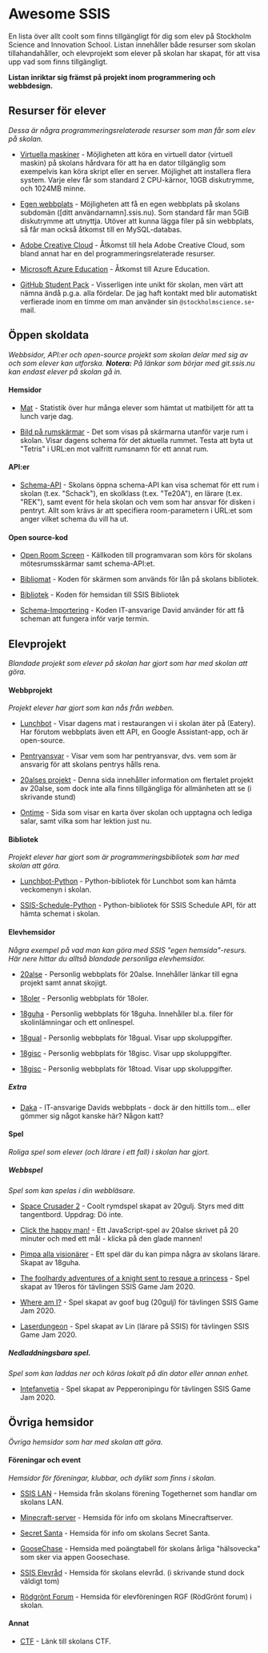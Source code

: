 # Awesome SSIS

En lista över allt coolt som finns tillgängligt för dig som elev på Stockholm Science and Innovation School. Listan innehåller både resurser som skolan tillahandahåller, och elevprojekt
som elever på skolan har skapat, för att visa upp vad som finns tillgängligt.

**Listan inriktar sig främst på projekt inom programmering och webbdesign.**

## Resurser för elever

*Dessa är några programmeringsrelaterade resurser som man får som elev på skolan.*

* [Virtuella maskiner](https://vm.ssis.nu) - Möjligheten att köra en virtuell dator (virtuell maskin) på skolans hårdvara för att ha en dator tillgänglig som exempelvis kan köra
skript eller en server. Möjlighet att installera flera system. Varje elev får som standard 2 CPU-kärnor, 10GB diskutrymme, och 1024MB minne.

* [Egen webbplats](https://ssis.nu/?p=hem) - Möjligheten att få en egen webbplats på skolans subdomän ([ditt användarnamn].ssis.nu). Som standard får man 5GiB diskutrymme att utnyttja.
Utöver att kunna lägga filer på sin webbplats, så får man också åtkomst till en MySQL-databas.

* [Adobe Creative Cloud](https://www.adobe.com/se/creativecloud.html) - Åtkomst till hela Adobe Creative Cloud, som bland annat har en del programmeringsrelaterade resurser.

* [Microsoft Azure Education](https://signup.azure.com/studentverification?offerType=3) - Åtkomst till Azure Education.

* [GitHub Student Pack](https://education.github.com/pack) - Visserligen inte unikt för skolan, men värt att nämna ändå p.g.a. alla fördelar. De jag haft kontakt med blir automatiskt verfierade inom en timme om man använder sin `@stockholmscience.se`-mail.


## Öppen skoldata

*Webbsidor, API:er och open-source projekt som skolan delar med sig av och som elever kan utforska. **Notera:** På länkar som börjar med git.ssis.nu kan endast elever på skolan gå in.*

#### Hemsidor

* [Mat](https://mat.ssis.nu) - Statistik över hur många elever som hämtat ut matbiljett för att ta lunch varje dag.

* [Bild på rumskärmar](https://api.ssis.nu/.cal/sc-tetris/) - Det som visas på skärmarna utanför varje rum i skolan. Visar dagens schema för det aktuella rummet. Testa att byta
ut "Tetris" i URL:en mot valfritt rumsnamn för ett annat rum.

#### API:er
* [Schema-API](https://api.ssis.nu/cal/?room=te20a) - Skolans öppna schema-API kan visa schemat för ett rum i skolan (t.ex. "Schack"), en skolklass (t.ex. "Te20A"), en lärare (t.ex. "REK"), samt event för hela skolan
och vem som har ansvar för disken i pentryt. Allt som krävs är att specifiera room-parametern i URL:et som anger vilket schema du vill ha ut.

#### Open source-kod

* [Open Room Screen](https://git.ssis.nu/SSIS/open-room-screen) - Källkoden till programvaran som körs för skolans mötesrumsskärmar samt schema-API:et.

* [Bibliomat](https://git.ssis.nu/SSIS/bibliomat) - Koden för skärmen som används för lån på skolans bibliotek.

* [Bibliotek](https://git.ssis.nu/SSIS/bibliotek) - Koden för hemsidan till SSIS Bibliotek

* [Schema-Importering](https://git.ssis.nu/SSIS/https://git.ssis.nu/SSIS/schema_import) - Koden IT-ansvarige David använder för att få scheman att fungera inför varje termin.

## Elevprojekt 

*Blandade projekt som elever på skolan har gjort som har med skolan att göra.*

#### Webbprojekt 

*Projekt elever har gjort som kan nås från webben.*

* [Lunchbot](https://eatery.nero2k.com/) - Visar dagens mat i restaurangen vi i skolan äter på (Eatery). Har förutom webbplats även ett API, en Google Assistant-app, och är open-source.

* [Pentryansvar](https://20alse.ssis.nu/pentry) - Visar vem som har pentryansvar, dvs. vem som är ansvarig för att skolans pentrys hålls rena.

* [20alses projekt](https://20alse.ssis.nu/) - Denna sida innehåller information om flertalet projekt av 20alse, som dock inte alla finns tillgängliga för allmänheten att se (i skrivande stund)

* [Ontime](https://18mosu.ssis.nu/ontime) - Sida som visar en karta över skolan och upptagna och lediga salar, samt vilka som har lektion just nu.

#### Bibliotek

*Projekt elever har gjort som är programmeringsbibliotek som har med skolan att göra.*

* [Lunchbot-Python](https://github.com/sotpotatis/Lunchbot-Python) - Python-bibliotek för Lunchbot som kan hämta veckomenyn i skolan.

* [SSIS-Schedule-Python](https://github.com/sotpotatis/SSIS-Schedule-Python) - Python-bibliotek för SSIS Schedule API, för att hämta schemat i skolan.


#### Elevhemsidor

*Några exempel på vad man kan göra med SSIS "egen hemsida"-resurs. Här nere hittar du alltså blandade personliga elevhemsidor.*

* [20alse](https://20alse.ssis.nu) - Personlig webbplats för 20alse. Innehåller länkar till egna projekt samt annat skojigt.

* [18oler](https://18oler.ssis.nu) - Personlig webbplats för 18oler. 

* [18guha](https://18guha.ssis.nu) - Personlig webbplats för 18guha. Innehåller bl.a. filer för skolinlämningar och ett onlinespel.

* [18gual](https://18gual.ssis.nu) - Personlig webbplats för 18gual. Visar upp skoluppgifter. 

* [18gisc](https://18gisc.ssis.nu) - Personlig webbplats för 18gisc. Visar upp skoluppgifter. 

* [18gisc](https://18toad.ssis.nu) - Personlig webbplats för 18toad. Visar upp skoluppgifter. 

##### Extra

* [Daka](https://daka.ssis.nu) - IT-ansvarige Davids webbplats - dock är den hittills tom... eller gömmer sig något kanske här? Någon katt?

#### Spel

*Roliga spel som elever (och lärare i ett fall) i skolan har gjort.*

##### Webbspel

*Spel som kan spelas i din webbläsare.*

* [Space Crusader 2](https://20gulj.ssis.nu/spacecrusader.html) - Coolt rymdspel skapat av 20gulj. Styrs med ditt tangentbord. Uppdrag: Dö inte.

* [Click the happy man!](https://20alse.ssis.nu/clicker) - Ett JavaScript-spel av 20alse skrivet på 20 minuter och med ett mål - klicka på den glade mannen!

* [Pimpa alla visionärer](https://18guha.ssis.nu/files/bootstrap/) - Ett spel där du kan pimpa några av skolans lärare. Skapat av 18guha.

* [The foolhardy adventures of a knight sent to resque a princess](https://19eros.itch.io/ssisgamejam2020) - Spel skapat av 19eros för tävlingen SSIS Game Jam 2020.

* [Where am I?](https://goof-bug.itch.io/where-am-i) - Spel skapat av goof bug (20gulj) för tävlingen SSIS Game Jam 2020.

* [Laserdungeon](https://linssis.itch.io/laserdungeon) - Spel skapat av Lin (lärare på SSIS) för tävlingen SSIS Game Jam 2020.

##### Nedladdningsbara spel.

*Spel som kan laddas ner och köras lokalt på din dator eller annan enhet.*

* [Intefanvetja](https://pepperonipingu.itch.io/intefanvetja) - Spel skapat av Pepperonipingu för tävlingen SSIS Game Jam 2020.

## Övriga hemsidor

*Övriga hemsidor som har med skolan att göra.*

#### Föreningar och event

*Hemsidor för föreningar, klubbar, och dylikt som finns i skolan.*

* [SSIS LAN](https://lan.ssis.nu) - Hemsida från skolans förening Togethernet som handlar om skolans LAN.

* [Minecraft-server](https://mc.ssis.nu) - Hemsida för info om skolans Minecraftserver.

* [Secret Santa](https://santa.ssis.nu) - Hemsida för info om skolans Secret Santa.

* [GooseChase](https://goosechase.ssis.nu) - Hemsida med poängtabell för skolans årliga "hälsovecka" som sker via appen Goosechase.

* [SSIS Elevråd](https://elevrad.ssis.nu) - Hemsida för skolans elevråd. (i skrivande stund dock väldigt tom)

* [Rödgrönt Forum](https://rgfssis.tk) - Hemsida för elevföreningen RGF (RödGrönt forum) i skolan.

#### Annat

* [CTF]() - Länk till skolans CTF.
